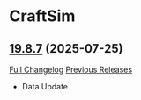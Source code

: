 # CraftSim

## [19.8.7](https://github.com/derfloh205/CraftSim/tree/19.8.7) (2025-07-25)
[Full Changelog](https://github.com/derfloh205/CraftSim/compare/19.8.6...19.8.7) [Previous Releases](https://github.com/derfloh205/CraftSim/releases)

- Data Update  
